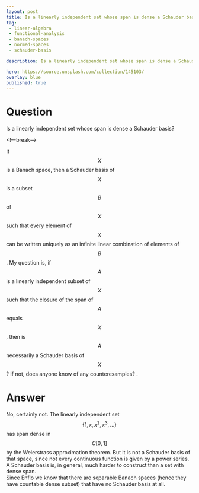 ```yaml
---
layout: post
title: Is a linearly independent set whose span is dense a Schauder basis
tag:
 - linear-algebra
 - functional-analysis
 - banach-spaces
 - normed-spaces
 - schauder-basis

description: Is a linearly independent set whose span is dense a Schauder basis

hero: https://source.unsplash.com/collection/145103/
overlay: blue 
published: true
---
```


# Question 

Is a linearly independent set whose span is dense a Schauder basis?

<!–-break-–>


If $$X$$ is a Banach space, then a Schauder basis of $$X$$ is a subset $$B$$ of $$X$$ such that every element of $$X$$ can be written uniquely as an infinite linear combination of elements of $$B$$.
  My question is, if $$A$$ is a linearly independent subset of $$X$$ such that the closure of the span of $$A$$ equals $$X$$, then is $$A$$ necessarily a Schauder basis of $$X$$?
If not, does anyone know of any counterexamples?
.


# Answer 


No, certainly not.  The linearly independent set $$\{1, x, x^2, x^3, \dots\}$$ has span dense in $$C[0,1]$$ by the Weierstrass approximation theorem. But it is not a Schauder basis of that space, since not every continuous function is given by a power series.
A Schauder basis is, in general, much harder to construct than a set with dense span.  
Since Enflo we know that there are separable Banach spaces (hence they have countable dense subset) that have no Schauder basis at all.

